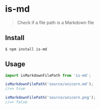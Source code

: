# is-md

> Check if a file path is a Markdown file

## Install

```
$ npm install is-md
```

## Usage

```js
import isMarkdownFilePath from 'is-md';

isMarkdownFilePath('source/unicorn.md');
//=> true

isMarkdownFilePath('source/unicorn.png');
//=> false
```
